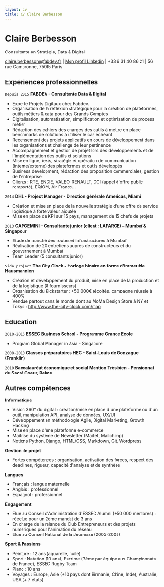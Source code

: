 ```yaml
---
layout: cv
title: CV Claire Berbesson
---
```

# Claire Berbesson

Consultante en Stratégie, Data & Digital

<div id="webaddress">
<a href="claire.berbesson@fabdev.fr">claire.berbesson@fabdev.fr</a>
| <a href="https://www.linkedin.com/in/claire-berbesson-86ba1339/">Mon profil Linkedin</a> | +33 6 31 40 86 21 | 56 rue Cambronne, 75015 Paris
</div>

## Expériences professionnelles

`Depuis 2015`
__FABDEV - Consultante Data & Digital__
- Experte Projets Digitaux chez Fabdev.
- Organisation de la réflexion stratégique pour la création de plateformes, outils métiers & data pour des Grands Comptes 
- Digitalisation, automatisation, simplification et optimisation de process métier
- Rédaction des cahiers des charges des outils à mettre en place, benchmarks de solutions à utiliser le cas échéant
- Recensement des projets applicatifs en cours de développement dans les organisations et challenge de leur pertinence
- Accompagnement et gestion de projet lors des développements et de l'implémentation des outils et solutions
- Mise en ligne, tests, stratégie et opération de communication (interne/externe) des plateformes et outils développés
- Business development, rédaction des proposition commerciales, gestion de l'entreprise
- Clients : RTE, ENGIE, VALEO, RENAULT, CCI (appel d'offre public remporté), EQIOM, Air France...

`2014`
__DHL - Project Manager - Direction générale Americas, Miami__
- Création et mise en place de la nouvelle stratégie d'une offre de service logistique à forte valeur ajoutée
- Mise en place de KPI sur 15 pays, management de 15 chefs de projets

`2013`
__CAPGEMINI – Consultante junior (client : LAFARGE) – Mumbaï & Singapour__
- Etude de marché des routes et infrastructures à Mumbaï
- Réalisation de 20 entretiens auprès de constructeurs et du gouvernement à Mumbaï
- Team Leader (5 consultants junior)

`Side project`
__The City Clock - Horloge binaire en forme d'immeuble Hausmannien__
- Création et développement du produit, mise en place de la production et de la logistique (8 fournisseurs)
- Organisation du Kickstarter : +50 000€ récoltés, campagne réussie à 400%
- Vendue partout dans le monde dont au MoMa Design Store à NY et Tokyo : http://www.the-city-clock.com/map

## Education

`2010-2015`
__ESSEC Business School - Programme Grande Ecole__
- Program Global Manager in Asia - Singapore

`2008-2010`
__Classes préparatoires HEC - Saint-Louis de Gonzague (Franklin)__

`2010`
__Baccalauréat économique et social Mention Très bien - Pensionnat du Sacré Coeur, Reims__

## Autres compétences

__Informatique__
- Vision 360° du digital : création/mise en place d'une plateforme ou d'un outil, manipulation API, analyse de données, UX/UI
- Développement en méthodologie Agile, Digital Marketing, Growth Hacking
- Mise en place d'une plateforme e-commerce
- Maîtrise du système de Newsletter (Mailjet, Mailchimp)
- Notions Python, Django, HTML/CSS, Markdown, Git, Wordpress

__Gestion de projet__
- Fortes compétences : organisation, activation des forces, respect des deadlines, rigueur, capacité d'analyse et de synthèse

__Langues__
- Français : langue maternelle
- Anglais : professionnel
- Espagnol : professionnel

__Engagement__
- Elue au Conseil d'Administration d'ESSEC Alumni (+50 000 membres) : rééelue pour un 2ème mandat de 3 ans
- En charge de la relance du Club Entrepreneurs et des projets numériques pour l'animation du réseau
- Elue au Conseil National de la Jeunesse (2005-2008)

__Sport & Passions__
- Peinture : 12 ans (aquarelle, huile)
- Sport : Natation (10 ans), Escrime (3ème par équipe aux Championnats de France), ESSEC Rugby Team
- Piano : 10 ans
- Voyages : Europe, Asie (+10 pays dont Birmanie, Chine, Inde), Australie, USA (+ 7 états)

<!-- ### Footer

Last updated: July 2019 -->


